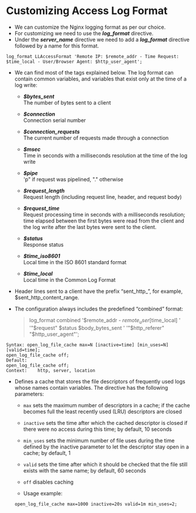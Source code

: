 # Customizing Access Log Format

- We can customize the Nginx logging format as per our choice.
- For customizing we need to use the ***log_format*** directive.
- Under the ***server_name*** directive we need to add a ***log_format*** directive followed by a name for this format.


```
log_format LLAccessFormat 'Remote IP: $remote_addr - Time Request: $time_local - User/Browser Agent: $http_user_agent';
```

- We can find most of the tags explained below. The log format can contain common variables, and variables that exist only at the time of a log write:

	- ***$bytes_sent***   
	The number of bytes sent to a client

	- ***$connection***   
	Connection serial number

	- ***$connection_requests***   
	The current number of requests made through a connection

	- ***$msec***   
	Time in seconds with a milliseconds resolution at the time of the log write

	- ***$pipe***   
	'p" if request was pipelined, "." otherwise

	- ***$request_length***   
	Request length (including request line, header, and request body)

	- ***$request_time***   
	Request processing time in seconds with a milliseconds resolution; time elapsed between the first bytes were read from the client and the log write after the last bytes were sent to the client.

	- ***$status***   
	Response status

	- ***$time_iso8601***   
	Local time in the ISO 8601 standard format

	- ***$time_local***   
	Local time in the Common Log Format

- Header lines sent to a client have the prefix “sent_http_”, for example, $sent_http_content_range.
- The configuration always includes the predefined “combined” format:

	> log_format combined '$remote_addr - $remote_user [$time_local] '
	>                   '"$request" $status $body_bytes_sent '
	>                   '"$http_referer" "$http_user_agent"';

```
Syntax:	open_log_file_cache max=N [inactive=time] [min_uses=N] [valid=time];
open_log_file_cache off;
Default:	
open_log_file_cache off;
Context:	http, server, location
```

- Defines a cache that stores the file descriptors of frequently used logs whose names contain variables. The directive has the following parameters:

	- `max`  sets the maximum number of descriptors in a cache; if the cache becomes full the least recently used (LRU) descriptors are closed

	- `inactive`  sets the time after which the cached descriptor is closed if there were no access during this time; by default, 10 seconds

	- `min_uses`  sets the minimum number of file uses during the time defined by the inactive parameter to let the descriptor stay open in a cache; by default, 1

	- `valid`  sets the time after which it should be checked that the file still exists with the same name; by default, 60 seconds

	- `off`  disables caching

	- Usage example:
	
	```
	open_log_file_cache max=1000 inactive=20s valid=1m min_uses=2;
	```
